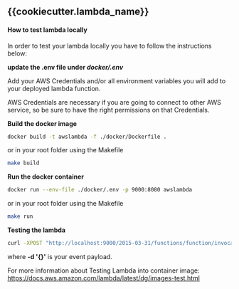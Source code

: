 ## {{cookiecutter.lambda_name}}

#### How to test lambda locally
In order to test your lambda locally you have to follow the instructions below:

**update the .env file under _docker/.env_**

Add your AWS Credentials and/or all environment variables you will add to your deployed lambda function.

AWS Credentials are necessary if you are going to connect to other AWS service, so be sure to have the right permissions on that Credentials.

**Build the docker image**
```bash
docker build -t awslambda -f ./docker/Dockerfile .
```
or in your root folder using the Makefile

```bash
make build
```

**Run the docker container**
```bash
docker run --env-file ./docker/.env -p 9000:8080 awslambda
```
or in your root folder using the Makefile

```bash
make run
```

**Testing the lambda**

```bash
curl -XPOST "http://localhost:9000/2015-03-31/functions/function/invocations" -d '{}'
```
where **-d '{}'** is your event payload.

For more information about Testing Lambda into container image: https://docs.aws.amazon.com/lambda/latest/dg/images-test.html
